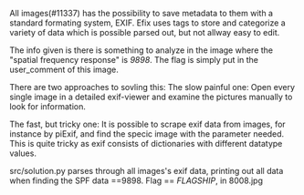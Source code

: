 
All images(#11337) has the possibility to save metadata to them with a standard formating system, EXIF.
Efix uses tags to store and categorize a variety of data which is possible parsed out, but not allway easy to edit.

The info given is there is something to analyze in the image where the "spatial frequency response" is *9898*. The flag is simply put in the user_comment of this image.

There are two approaches to sovling this:
The slow painful one:
    Open every single image in a detailed exif-viewer and examine the pictures manually to look for information.

The fast, but tricky one:
    It is possible to scrape exif data from images, for instance by piExif, and find the specic image with the parameter needed. This is quite tricky as exif consists of dictionaries with different datatype values.


src/solution.py parses through all images's exif data, printing out all data when finding the SPF data ==9898. 
Flag == _FLAGSHIP_, in 8008.jpg

    
